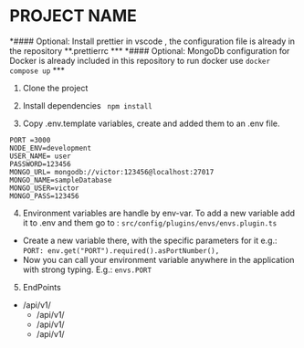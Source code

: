 # PROJECT NAME
*#### Optional: Install prettier in vscode , the configuration file is already in the repository **.prettierrc ***
*#### Optional: MongoDb configuration for Docker is already included in this repository to run docker use ```docker compose up``` ***
1. Clone the project
2. Install dependencies ```
npm install```

3. Copy .env.template variables, create and added  them to an .env  file.
```
PORT =3000
NODE_ENV=development
USER_NAME= user
PASSWORD=123456
MONGO_URL= mongodb://victor:123456@localhost:27017
MONGO_NAME=sampleDatabase
MONGO_USER=victor
MONGO_PASS=123456
```
4. Environment variables are handle by env-var. To add a new variable add it to .env and them go to :
```src/config/plugins/envs/envs.plugin.ts``` 
- Create a new variable there, with the specific parameters for it e.g.:
 ```PORT: env.get("PORT").required().asPortNumber(),``` 
- Now you can call your environment variable anywhere in the application with strong typing.
E.g.: ```envs.PORT```
5. EndPoints
  * /api/v1/
	* /api/v1/
	* /api/v1/
	* /api/v1/